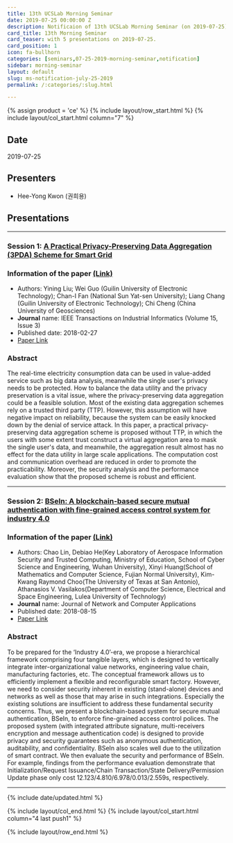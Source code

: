 ```yaml
---
title: 13th UCSLab Morning Seminar
date: 2019-07-25 00:00:00 Z
description: Notificaion of 13th UCSLab Morning Seminar (on 2019-07-25)
card_title: 13th Morning Seminar
card_teaser: with 5 presentations on 2019-07-25.
card_position: 1
icon: fa-bullhorn
categories: [seminars,07-25-2019-morning-seminar,notification]
sidebar: morning-seminar
layout: default
slug: ms-notification-july-25-2019
permalink: /:categories/:slug.html

---
```


{% assign product = 'ce' %}
{% include layout/row_start.html %}
{% include layout/col_start.html column="7" %}

## Date
2019-07-25

## Presenters
+ Hee-Yong Kwon (권희용)

## Presentations

---

### Session 1: [A Practical Privacy-Preserving Data Aggregation (3PDA) Scheme for Smart Grid](https://inhaucs.github.io/seminars/07-25-2019-morning-seminar/presentation/ms-presentation-hy-july-25-2019.html)

### Information of the paper [(Link)](https://ieeexplore.ieee.org/document/8302950)
+ Authors: Yining Liu; Wei Guo (Guilin University of Electronic Technology); Chan-I Fan (National Sun Yat-sen University); Liang Chang (Guilin University of Electronic Technology); Chi Cheng (China University of Geosciences)
+ **Journal** name: IEEE Transactions on Industrial Informatics (Volume 15, Issue 3)
+ Published date: 2018-02-27
+ [Paper Link](https://ieeexplore.ieee.org/stamp/stamp.jsp?tp=&arnumber=8302950)


### Abstract
The real-time electricity consumption data can be used in value-added service such as big data analysis, meanwhile the single user's privacy needs to be protected. How to balance the data utility and the privacy preservation is a vital issue, where the privacy-preserving data aggregation could be a feasible solution. Most of the existing data aggregation schemes rely on a trusted third party (TTP). However, this assumption will have negative impact on reliability, because the system can be easily knocked down by the denial of service attack. In this paper, a practical privacy-preserving data aggregation scheme is proposed without TTP, in which the users with some extent trust construct a virtual aggregation area to mask the single user's data, and meanwhile, the aggregation result almost has no effect for the data utility in large scale applications. The computation cost and communication overhead are reduced in order to promote the practicability. Moreover, the security analysis and the performance evaluation show that the proposed scheme is robust and efficient.


---


### Session 2: [BSeIn: A blockchain-based secure mutual authentication with fine-grained access control system for industry 4.0](https://inhaucs.github.io/seminars/07-22-2019-morning-seminar/presentation/ms-presentation-sy-july-22-2019.html)

### Information of the paper [(Link)](https://www.sciencedirect.com/science/article/pii/S1084804518301619)

- Authors: Chao Lin, Debiao He(Key Laboratory of Aerospace Information Security and Trusted Computing, Ministry of Education, School of Cyber Science and Engineering, Wuhan University), Xinyi Huang(School of Mathematics and Computer Science, Fujian Normal University), Kim-Kwang Raymond Choo(The University of Texas at San Antonio), Athanasios V. Vasilakos(Department of Computer Science, Electrical and Space Engineering, Lulea University of Technology)
- **Journal** name: Journal of Network and Computer Applications
- Published date: 2018-08-15
- [Paper Link](https://www.sciencedirect.com/science/article/pii/S1084804518301619)

### Abstract

To be prepared for the ‘Industry 4.0’-era, we propose a hierarchical framework comprising four tangible layers, which is designed to vertically integrate inter-organizational value networks, engineering value chain, manufacturing factories, etc. The conceptual framework allows us to efficiently implement a flexible and reconfigurable smart factory. However, we need to consider security inherent in existing (stand-alone) devices and networks as well as those that may arise in such integrations. Especially the existing solutions are insufficient to address these fundamental security concerns. Thus, we present a blockchain-based system for secure mutual authentication, BSeIn, to enforce fine-grained access control polices. The proposed system (with integrated attribute signature, multi-receivers encryption and message authentication code) is designed to provide privacy and security guarantees such as anonymous authentication, auditability, and confidentiality. BSeIn also scales well due to the utilization of smart contract. We then evaluate the security and performance of BSeIn. For example, findings from the performance evaluation demonstrate that Initialization/Request Issuance/Chain Transaction/State Delivery/Permission Update phase only cost 12.123/4.810/6.978/0.013/2.559s, respectively.


---


{% include date/updated.html %}

{% include layout/col_end.html %}
{% include layout/col_start.html column="4 last push1" %}

{% include layout/row_end.html %}
